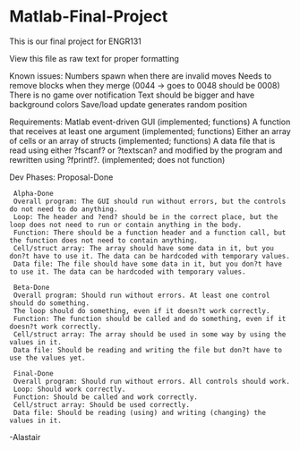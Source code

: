 Matlab-Final-Project
====================
This is our final project for ENGR131

View this file as raw text for proper formatting


Known issues:
Numbers spawn when there are invalid moves
Needs to remove blocks when they merge (0044 -> goes to 0048 should be 0008)
There is no game over notification
Text should be bigger and have background colors
Save/load update generates random position


Requirements:
Matlab event-driven GUI (implemented; functions)
A function that receives at least one argument (implemented; functions)
Either an array of cells or an array of structs (implemented; functions)
A data file that is read using either ?fscanf? or ?textscan? and modified by the program and rewritten using ?fprintf?. (implemented; does not function)

Dev Phases:
     Proposal-Done

     Alpha-Done
     Overall program: The GUI should run without errors, but the controls do not need to do anything.
     Loop: The header and ?end? should be in the correct place, but the loop does not need to run or contain anything in the body.
     Function: There should be a function header and a function call, but the function does not need to contain anything.
     Cell/struct array: The array should have some data in it, but you don?t have to use it. The data can be hardcoded with temporary values.
     Data file: The file should have some data in it, but you don?t have to use it. The data can be hardcoded with temporary values.

     Beta-Done
     Overall program: Should run without errors. At least one control should do something.
     The loop should do something, even if it doesn?t work correctly.
     Function: The function should be called and do something, even if it doesn?t work correctly.
     Cell/struct array: The array should be used in some way by using the values in it.
     Data file: Should be reading and writing the file but don?t have to use the values yet.

     Final-Done
     Overall program: Should run without errors. All controls should work.
     Loop: Should work correctly.
     Function: Should be called and work correctly.
     Cell/struct array: Should be used correctly.
     Data file: Should be reading (using) and writing (changing) the values in it.

-Alastair